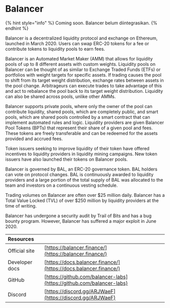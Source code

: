 # Balancer

{% hint style="info" %}
Coming soon. Balancer belum diintegrasikan.
{% endhint %}

Balancer is a decentralized liquidity protocol and exchange on Ethereum, launched in March 2020. Users can swap ERC-20 tokens for a fee or contribute tokens to liquidity pools to earn fees.

Balancer is an Automated Market Maker \(AMM\) that allows for liquidity pools of up to 8 different assets with custom weights. Liquidity pools on Balancer can be thought of as similar to Exchange Traded Funds \(ETFs\) or portfolios with weight targets for specific assets. If trading causes the pool to shift from its target weight distribution, exchange rates between assets in the pool change. Arbitrageurs can execute trades to take advantage of this and act to rebalance the pool back to its target weight distribution. Liquidity can also be shared across pools, unlike other AMMs.

Balancer supports private pools, where only the owner of the pool can contribute liquidity, shared pools, which are completely public, and smart pools, which are shared pools controlled by a smart contract that can implement automated rules and logic. Liquidity providers are given Balancer Pool Tokens \(BPTs\) that represent their share of a given pool and fees. These tokens are freely transferable and can be redeemed for the assets provided and accrued fees.

Token issuers seeking to improve liquidity of their token have offered incentives to liquidity providers in liquidity mining campaigns. New token issuers have also launched their tokens on Balancer pools.

Balancer is governed by BAL, an ERC-20 governance token. BAL holders can vote on protocol changes. BAL is continuously awarded to liquidity providers and a large portion of the total supply of BAL was allocated to the team and investors on a continuous vesting schedule.

Trading volumes on Balancer are often over $25 million daily. Balancer has a Total Value Locked \(TVL\) of over $250 million by liquidity providers at the time of writing.

Balancer has undergone a security audit by Trail of Bits and has a bug bounty program. However, Balancer has suffered a major exploit in June 2020.

| Resources      |                                                                      |
|:-------------- |:-------------------------------------------------------------------- |
| Official site  | [https://balancer.finance/](https://balancer.finance/)               |
| Developer docs | [https://docs.balancer.finance/](https://docs.balancer.finance/)     |
| GitHub         | [https://github.com/balancer-labs](https://github.com/balancer-labs) |
| Discord        | [https://discord.gg/ARJWaeF](https://discord.gg/ARJWaeF)             |

